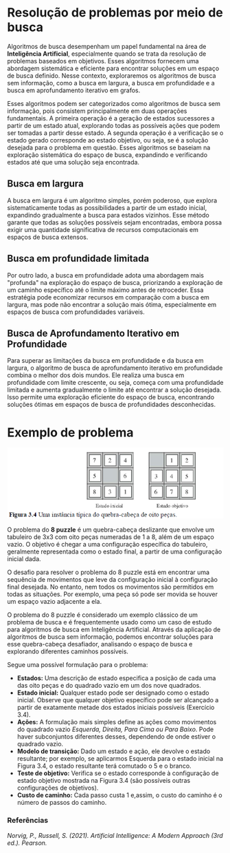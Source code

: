 # Resolução de problemas por meio de busca

Algoritmos de busca desempenham um papel fundamental na área de **Inteligência Artificial**, especialmente quando se trata da resolução de problemas baseados em objetivos. Esses algoritmos fornecem uma abordagem sistemática e eficiente para encontrar soluções em um espaço de busca definido. Nesse contexto, exploraremos os algoritmos de busca sem informação, como a busca em largura, a busca em profundidade e a busca em aprofundamento iterativo em grafos.

Esses algoritmos podem ser categorizados como algoritmos de busca sem informação, pois consistem principalmente em duas operações fundamentais. A primeira operação é a geração de estados sucessores a partir de um estado atual, explorando todas as possíveis ações que podem ser tomadas a partir desse estado. A segunda operação é a verificação se o estado gerado corresponde ao estado objetivo, ou seja, se é a solução desejada para o problema em questão. Esses algoritmos se baseiam na exploração sistemática do espaço de busca, expandindo e verificando estados até que uma solução seja encontrada.

## Busca em largura

A busca em largura é um algoritmo simples, porém poderoso, que explora sistematicamente todas as possibilidades a partir de um estado inicial, expandindo gradualmente a busca para estados vizinhos. Esse método garante que todas as soluções possíveis sejam encontradas, embora possa exigir uma quantidade significativa de recursos computacionais em espaços de busca extensos.

## Busca em profundidade limitada
Por outro lado, a busca em profundidade adota uma abordagem mais "profunda" na exploração do espaço de busca, priorizando a exploração de um caminho específico até o limite máximo antes de retroceder. Essa estratégia pode economizar recursos em comparação com a busca em largura, mas pode não encontrar a solução mais ótima, especialmente em espaços de busca com profundidades variáveis.

## Busca de Aprofundamento Iterativo em Profundidade

Para superar as limitações da busca em profundidade e da busca em largura, o algoritmo de busca de aprofundamento iterativo em profundidade combina o melhor dos dois mundos. Ele realiza uma busca em profundidade com limite crescente, ou seja, começa com uma profundidade limitada e aumenta gradualmente o limite até encontrar a solução desejada. Isso permite uma exploração eficiente do espaço de busca, encontrando soluções ótimas em espaços de busca de profundidades desconhecidas.

# Exemplo de problema

![Exemplo 8-Puzzle](images/exemplo_8-puzzle.png)

O problema do **8 puzzle** é um quebra-cabeça deslizante que envolve um tabuleiro de 3x3 com oito peças numeradas de 1 a 8, além de um espaço vazio. O objetivo é chegar a uma configuração específica do tabuleiro, geralmente representada como o estado final, a partir de uma configuração inicial dada.

O desafio para resolver o problema do 8 puzzle está em encontrar uma sequência de movimentos que leve da configuração inicial à configuração final desejada. No entanto, nem todos os movimentos são permitidos em todas as situações. Por exemplo, uma peça só pode ser movida se houver um espaço vazio adjacente a ela.

O problema do 8 puzzle é considerado um exemplo clássico de um problema de busca e é frequentemente usado como um caso de estudo para algoritmos de busca em Inteligência Artificial. Através da aplicação de algoritmos de busca sem informação, podemos encontrar soluções para esse quebra-cabeça desafiador, analisando o espaço de busca e explorando diferentes caminhos possíveis.

Segue uma possível formulação para o problema:
- **Estados:** Uma descrição de estado especifica a posição de cada uma das oito peças e do
quadrado vazio em um dos nove quadrados.
- **Estado inicial:** Qualquer estado pode ser designado como o estado inicial. Observe que
qualquer objetivo específico pode ser alcançado a partir de exatamente metade dos estados
iniciais possíveis (Exercício 3.4).
- **Ações:** A formulação mais simples define as ações como movimentos do quadrado vazio
*Esquerda, Direita, Para Cima ou Para Baixo*. Pode haver subconjuntos diferentes desses,
dependendo de onde estiver o quadrado vazio.
- **Modelo de transição:** Dado um estado e ação, ele devolve o estado resultante; por exemplo, se
aplicarmos Esquerda para o estado inicial na Figura 3.4, o estado resultante terá comutado o 5 e
o branco.
- **Teste de objetivo:** Verifica se o estado corresponde à configuração de estado objetivo mostrada
na Figura 3.4 (são possíveis outras configurações de objetivos).
- **Custo de caminho:** Cada passo custa 1 e,assim, o custo do caminho é o número de passos do
caminho.

### Referências
*Norvig, P., Russell, S. (2021). Artificial Intelligence: A Modern Approach (3rd ed.). Pearson.*










